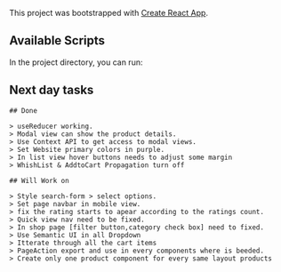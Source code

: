 This project was bootstrapped with [Create React App](https://github.com/facebook/create-react-app).

## Available Scripts

In the project directory, you can run:

## Next day tasks

    ## Done

    > useReducer working.
    > Modal view can show the product details.
    > Use Context API to get access to modal views.
    > Set Website primary colors in purple.
    > In list view hover buttons needs to adjust some margin
    > WhishList & AddtoCart Propagation turn off

    ## Will Work on

    > Style search-form > select options.
    > Set page navbar in mobile view.
    > fix the rating starts to apear according to the ratings count.
    > Quick view nav need to be fixed.
    > In shop page [filter button,category check box] need to fixed.
    > Use Semantic UI in all Dropdown
    > Itterate through all the cart items
    > PageAction export and use in every components where is beeded.
    > Create only one product component for every same layout products
